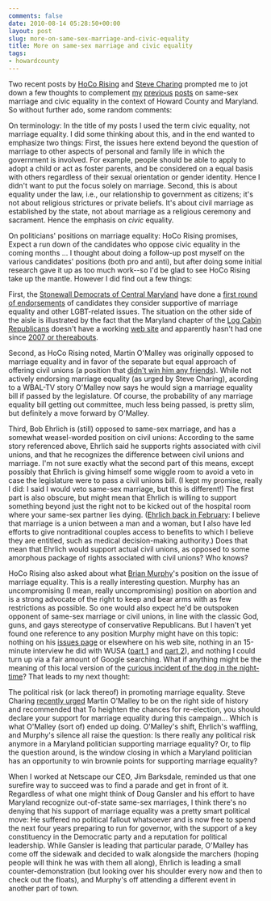 ```yaml
---
comments: false
date: 2010-08-14 05:28:50+00:00
layout: post
slug: more-on-same-sex-marriage-and-civic-equality
title: More on same-sex marriage and civic equality
tags:
- howardcounty
---
```


Two recent posts by [HoCo Rising](http://hocorising.blogspot.com/2010/08/governors-race-civic-equality-again.html) and [Steve Charing](http://stevecharing.blogspot.com/2010/08/open-letter-to-governor-martin-omalley.html) prompted me to jot down a few thoughts to complement [my](http://blog.hecker.org/2010/07/28/howard-county-and-civic-equality-in-the-21st-century-part-1/) [previous](http://blog.hecker.org/2010/07/28/howard-county-and-civic-equality-in-the-21st-century-part-2/) [posts](http://blog.hecker.org/2010/07/28/howard-county-and-civic-equality-in-the-21st-century-part-3/) on same-sex marriage and civic equality in the context of Howard County and Maryland. So without further ado, some random comments:

On terminology: In the title of my posts I used the term civic equality, not marriage equality. I did some thinking about this, and in the end wanted to emphasize two things: First, the issues here extend beyond the question of marriage to other aspects of personal and family life in which the government is involved. For example, people should be able to apply to adopt a child or act as foster parents, and be considered on a equal basis with others regardless of their sexual orientation or gender identity. Hence I didn't want to put the focus solely on marriage. Second, this is about equality under the law, i.e., our relationship to government as citizens; it's not about religious strictures or private beliefs. It's about civil marriage as established by the state, not about marriage as a religious ceremony and sacrament. Hence the emphasis on _civic_ equality. 

On politicians' positions on marriage equality: HoCo Rising promises, Expect a run down of the candidates who oppose civic equality in the coming months ... I thought about doing a follow-up post myself on the various candidates' positions (both pro and anti), but after doing some initial research gave it up as too much work--so I'd be glad to see HoCo Rising take up the mantle. However I did find out a few things:

First, the [Stonewall Democrats of Central Maryland](http://stonewalldemocratsmd.org/) have done a [first round of endorsements](http://stonewalldemocratsmd.org/content/stonewall-democrats-central-maryland-pac-announces-endorsements) of candidates they consider supportive of marriage equality and other LGBT-related issues. The situation on the other side of the aisle is illustrated by the fact that the Maryland chapter of the [Log Cabin Republicans](http://online.logcabin.org/) doesn't have a working [web site](http://www.mdlcr.org/) and apparently hasn't had one since [2007 or thereabouts](http://web.archive.org/web/20070817173548/http://www.mdlcr.org/).

Second, as HoCo Rising noted, Martin O'Malley  was originally opposed to marriage equality and in favor of the separate but equal approach of offering civil unions (a position that [didn't win him any friends](http://voices.washingtonpost.com/annapolis/2007/09/post_21.html)). While not actively endorsing marriage equality (as urged by Steve Charing), acording to a WBAL-TV story O'Malley now says he would sign a marriage equality bill if passed by the legislature. Of course, the probability of any marriage equality bill getting out committee, much less being passed, is pretty slim, but definitely a move forward by O'Malley.

Third, Bob Ehrlich is (still) opposed to same-sex marriage, and has a somewhat weasel-worded position on civil unions: According to the same story referenced above, Ehrlich said he supports rights associated with civil unions, and that he recognizes the difference between civil unions and marriage. I'm not sure exactly what the second part of this means, except possibly that Ehrlich is giving himself some wiggle room to avoid a veto in case the legislature were to pass a civil unions bill. (I kept my promise, really I did: I said I would veto same-sex marriage, but this is different!) The first part is also obscure, but might mean that Ehrlich is willing to support something beyond just the right not to be kicked out of the hospital room where your same-sex partner lies dying. ([Ehrlich back in February](http://www.washingtonpost.com/wp-dyn/content/article/2010/02/27/AR2010022703041.html): I believe that marriage is a union between a man and a woman, but I also have led efforts to give nontraditional couples access to benefits to which I believe they are entitled, such as medical decision-making authority.) Does that mean that Ehrlich would support actual civil unions, as opposed to some amorphous package of rights associated with civil unions? Who knows?

HoCo Rising also asked about what [Brian Murphy](http://www.brianmurphy2010.com/)'s position on the issue of marriage equality. This is a really interesting question. Murphy has an uncompromising (I mean, really uncompromising) position on abortion and is a strong advocate of the right to keep and bear arms with as few restrictions as possible. So one would also expect he'd be outspoken opponent of same-sex marriage or civil unions, in line with the classic God, guns, and gays stereotype of conservative Republicans. But I haven't yet found one reference to any position Murphy might have on this topic: nothing on his [issues page](http://www.brianmurphy2010.com/pages/issues.shtml) or elsewhere on his web site, nothing in an 15-minute interview he did with WUSA ([part 1](http://www.wusa9.com/video/default.aspx?bctid=507105199001#/Politics+and+Elections/Part+1%3A++Raw+Interview+with+Brian+Murphy/46371336001/46407529001/507106723001) and [part 2](http://www.wusa9.com/video/default.aspx?bctid=507105199001#/Politics+and+Elections/Part+2%3A+Raw+Interviewwith+Brian+Murphy/46371336001/46407529001/507105185001)), and nothing I could turn up via a fair amount of Google searching. What if anything might be the meaning of this local version of the [curious incident of the dog in the night-time](http://en.wikipedia.org/wiki/Silver_Blaze#Plot_summary)? That leads to my next thought:

The political risk (or lack thereof) in promoting marriage equality. Steve Charing [recently urged](http://stevecharing.blogspot.com/2010/08/open-letter-to-governor-martin-omalley.html) Martin O'Malley to be on the right side of history and recommended that To heighten the chances for re-election, you should declare your support for marriage equality during this campaign... Which is what O'Malley (sort of) ended up doing. O'Malley's shift, Ehrlich's waffling, and Murphy's silence all raise the question: Is there really any political risk anymore in a Maryland politician supporting marriage equality? Or, to flip the question around, is the window closing in which a Maryland politician has an opportunity to win brownie points for supporting marriage equality?

When I worked at Netscape our CEO, Jim Barksdale, reminded us that one surefire way to succeed was to find a parade and get in front of it. Regardless of what one might think of Doug Gansler and his effort to have Maryland recognize out-of-state same-sex marriages, I think there's no denying that his support of marriage equality was a pretty smart political move: He suffered no political fallout whatsoever and is now free to spend the next four years preparing to run for governor, with the support of a key constituency in the Democratic party and a reputation for political leadership. While Gansler is leading that particular parade, O'Malley has come off the sidewalk and decided to walk alongside the marchers (hoping people will think he was with them all along), Ehrlich is leading a small counter-demonstration (but looking over his shoulder every now and then to check out the floats), and Murphy's off attending a different event in another part of town.







